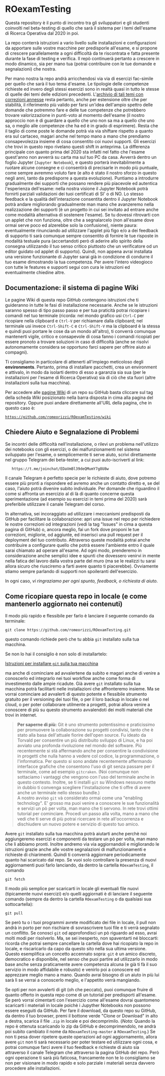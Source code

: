 # ROexamTesting

Questa repository è il punto di incontro tra gli sviluppatori e gli studenti coinvolti nel beta-testing di quello che sarà il sistema per i temi dell'esame di Ricerca Operativa dal 2020 in poi.

La repo conterrà istruzioni a vario livello sulle installazioni e configurazioni da apportare sulle vostre macchine per predisporle all'esame, e si propone di crescere parallelamente a ogni difficoltà da te riscontrata e fatta presente
durante la fase di testing e verifica.
Il repò continuerà pertanto a crescere in modo dinamico, sia per mano tua (potrai contribuire con le tue domande e segnalazioni) che nostra.

Per mano nostra la repo andrà arricchendosi via via di esercizi fac-simile per quello che sarà il tuo tema d'esame.
Le tipologie delle competenze richieste ed invero degli stessi esercizi sono in realtà quasi in tutto le stesse di quelle dei temi delle edizioni precedenti.
L'[archivio di tali temi con correzioni annesse](http://profs.sci.univr.it/~rrizzi/classes/RO/info_esami/)
resta pertanto, anche per estensione oltre che per stabilità, il riferimento più valido per farsi un'idea dell'ampio spettro delle domande che potremmo fare e delle tue competenze che potrebbero trovare valorizzazione in punti-voto al momento dell'esame (il nostro approccio non è di guardare a quello che uno non sa ma a quello che uno sa, o meglio alle competenze che ha ed è in grado di esprimere).
Resta che il taglio di come poste le domande potrà via via shiftare rispetto a quanto era sul cartaceo, magari anche nel tempo mano a mano che prendiamo consapevolezza insieme di cosa consentito coi nuovi supporti.
Gli esercizi che trovi in questo repo rivelano questi shift in anteprima.
La differenza principale con quanto prima del 2020 sta infatti nel fatto che l'esame quest'anno non avverrà su carta ma sul tuo PC da casa.
Avverrà dentro un foglio Jupyter (`Jupyter Notebook`), e questo porterà inevitabilmente a ruotare alcune consegne e ci consentirà di precisarle in modo più puntuale, come sempre avremmo voluto fare (e alto è stato il nostro sforzo in questo negli anni, tanto da predisporre a questa evoluzione). Puntiamo a introdurre gradualmente dei supporti che possano rendere più piacevole ed autentica l'esperienza dell'esame:
nella nostra visione il Jupyter Notebook potrà fornirti parziali validazioni dei tuoi certificati di SI' o di NO. Lo stesso feedback e la qualità dell'interazione consentita dentro il Jupyter Notebook potrà andare migliorando gradualmente
man mano che avanzeremo nella realizzazione dei supporti (è un progetto in cui sei invitato ad entrare anche come modalità alternativa di sostenere l'esame).
Se tu dovessi ritrovarti con un applet che non funziona, oltre che a segnalarcelo (non all'esame dove ormai serve poco ed alzerebbe solo la confusione), niente paura:
eventualmente rinunciando ad utilizzare l'applet più figo e/o a dei feedback
di supporto ti sarà comunque sempre consentito di fornire le tue risposte in modalità testuale pura (accertandoti però di aderire allo spirito della consegna utilizzando il tuo senso critico piuttosto che un verificatore od un editor guidato od applet di supporto). Quindi, non appena avrai installata una versione funzionante di Jupyter sarai già in condizione di condurre il tuo esame dimostrando la tua competenza. Per avere l'intero videogioco con tutte le features e supporti segui con cura le istruzioni ed eventualmente chiedine altre.



## Documentazione: il sistema di pagine Wiki

Le pagine Wiki di questa repo GitHub contengono istruzioni che ti guideranno in tutte le fasi di installazione necessarie.
Anche se le istruzioni saranno spesso di tipo passo passo e per tua praticità potrai ricopiare i comandi nel tuo terminale (ricorda: nel mondo grafico usi `Ctrl-C` per ricopiare nella clipboard e `Ctrl-V` per richiamare dalla clipboard; nel terminale usi invece `Ctrl-Shift-C` e `Ctrl-Shift-V` ma la clipboard è la stessa e quindi puoi portare le cose da un mondo all'altro), ti converrà comunque mantenerti vigile, critico e consapevole di cosa fanno i comandi ricopiati per essere pronoto a trovare soluzioni in caso di difficoltà (anche se risolvi autonomamente considera se opportuno farci sapere per offrire aiuto ai compagni).

Ti consigliamo in particolare di attenerti all'impiego meticoloso degli __environments__.
Pertanto, prima di installare pacchetti, crea un environment e attivalo, in modo da isolarti dentro di esso a garanzia sia sua
(per le installazioni per l'esame di Ricerca Operativa) sia di ciò che sta fuori (altre installazioni sulla tua macchina).

Per accedere alle [pagine Wiki](https://github.com/romeorizzi/ROexamTesting/wiki) di un repo su GitHub basta cliccare sul tag della scheda _Wiki_ posizionato nella barra disposta in cima alla pagina del repository.
Oppure puoi andare direttamente all'URL della pagina, che in questo caso è:

[`https://github.com/romeorizzi/ROexamTesting/wiki`](https://github.com/romeorizzi/ROexamTesting/wiki)
 

## Chiedere Aiuto e Segnalazione di Problemi

Se incontri delle difficoltà nell'installazione, o rilevi un problema nell'utilizzo dei notebooks con gli esercizi,
o dei malfunzionamenti nel sistema sviluppato per l'esame,
o semplicemente ti serve aiuto,
scrivi direttamente nel gruppo Telegram dei beta-tester,
a cui puoi auto-iscriverti al link:

```
   https://t.me/joinchat/EDaVmBl39deQMumY7g8U8w
```

Il canale Telegram è perfetto specie per le richieste di aiuto,
dove potremo essere più pronti a rispondere ed avremo anche un contatto diretto e, se del caso, l'aiuto potrà divenire subito individuale.
Per domande che riguardino il come si affronta un esercizio al di là di quanto concerne questa sperimentazione (ad esempio su esercizi in temi prima del 2020)
sarà preferibile utilizzare il canale Telegram del corso.

In alternativa, sei incoraggiato ad utilizzare i meccanismi predisposti da GitHub per facilitare la collaborazione:
   apri una issue nel repo per richiedere le nostre correzioni od integrazioni (vedi la tag "Issues" in cima a questa pagina di GitHub) o,
   ancora meglio, fai un fork dove proponi le tue correzioni, migliorie, od aggiunte, ed inserisci una pull request per il deployment del tuo contributo.
   Attraverso queste modalità potrai anche contribuire a configurare quello che potrà essere l'ambiente entro il quale sarai chiamato ad operare all'esame.
   Ad ogni modo, prenderemo in considerazione anche semplici idee e spunti che dovessero venirvi in mente nella fatica del lavoro dalla vostra parte del muro (ma se le realizzi tu sarai allora sicuro che riusciremo a farti avere quanto ti piacerebbe). Ovviamente stiamo sempre parlando di supporti non spoileranti dell'esercizio.

In ogni caso, _vi ringraziamo per ogni spunto, feedback, o richiesta di aiuto_.


## Come ricopiare questa repo in locale (e come mantenerlo aggiornato nei contenuti)

<a name="ricopiaInLocale">Il modo più rapido e flessibile</a>
    per farlo è lanciare il seguente comando da terminale:
```
git clone https://github.com/romeorizzi/ROexamTesting.git
```
questo comando richiede però che tu abbia `git` installato sulla tua macchina.

Se non lo hai il consiglio è non solo di installartelo:


[Istruzioni per installare `git` sulla tua macchina](https://www.html.it/pag/53180/installazione-di-git/)

ma anche di cominciare ad avvalertene da subito e magari anche di venire a conoscerlo ed integrarlo nei tuoi workflow anche come forma di investimento dalle ampie ricadute. Già avere `git` installato sulla tua macchina potrà facilitarti nelle installazioni che affronteremo insieme. Ma se vorrai cominciare ad avvalerti di questo potente e flessibile strumento gratuito per il versioning dei tuoi file, o per il loro backup in locale o nel cloud, o per poter collaborare utilmente a progetti, potrai allora venire a conoscere di più su questo strumento avvalendoti dei molti materiali che trovi in internet.

> **Per saperne di più:** Git è uno strumento potentissimo e praticissimo per promuovere la collaborazione su progetti condivisi, tanto che è stato alla basa dell'attuale fiorire dell'open source. Fu ideato da Torvald per consentire un più distribuito sviluppo di Linux, e ha poi avviato una profonda rivoluzione nel mondo del software. Più recentemente si stà affermando anche per consentire la condivisione in progetti che nulla hanno a vedere col codice, la programmazione, o l'informatica. Per questo si sono andate recentemente affermando interfacce grafiche che consentono l'uso di git senza passare per il terminale, come ad esempio `gitcraken`. (Noi comunque non sottaciamo i vantaggi che vengono con l'uso del terminale anche in questo contesto. Inoltre, se ti installi `git` su Windows nessuno mette in dubbio ti convenga scegliere l'installazione che ti offre di avere anche un terminale nello stesso bundle.) <br>A nostro avviso `git` và considerato ormai come una "enabling technology". E' grosso ma puoi venire a conoscere le sue funzionalità e servizi un pò per volta, man mano che ti servono. In rete trovi ottimi tutorial per cominciare. Procedi un passo alla volta, mano a mano che vedi che ti serve di più potrai ricercare in rete all'occorrenza e dischiudere un nuovo potere e servizio di questo tuo amico.

Avere `git` installato sulla tua macchina potrà aiutarti anche perchè noi aggiungeremo esercizi e componenti da testare un pò per volta, man mano che li abbiamo pronti. Inoltre andremo via via aggiornandoli e migliorando le istruzioni grazie anche alle vostre segnalazioni di malfunzionamenti e richieste di chiarimenti.
Quindi ti converrà aggiornare periodicamente quanto hai scaricato dal repo.
Se vuoi solo controllare la presenza di nuovi aggiornamenti puoi farlo lanciando, da dentro la cartella `ROexamTesting`, il comando

```
git fetch
```

Il modo più semplice per scaricarti in locale gli eventuali file nuovi (tipicamente nuovi esercizi) e/o quelli aggiornati è di lanciare il seguente comando (sempre da dentro la cartella `ROexamTesting` o da qualsiasi sua sottocartella):

```
git pull
```

Se però tu o i tuoi programmi avrete modificato dei file in locale, il pull non andrà in porto per non rischiare di sovrascrivere tuoi file e ti verrà segnalato un conflitto. Se conosci `git` od approfondisci un pò riguardo ad esso, avrai molti modi per risolverlo.
Ma, se sei inesperto, non spaventarti né bloccarti:
ricorda che potrai sempre cancellare la cartella dove hai ricopiato la repo in locale, e riscaricarlo da capo da questo sito nella sua ultima versione.
Questo esemplifica un concetto accennato sopra: `git` è un amico discreto, democratico e disponibile,
nel senso che puoi partire ad utilizzarlo in modo base anche senza praticamente avere competenza alcuna (e già ti fà il suo servizio in modo affidabile e robusto) e venirlo poi a conoscere ed apprezzare meglio mano a mano. Quando avrai bisogno di un aiuto in più lui sarà lì se verrai a conoscerlo meglio, e l'appetito verrà mangiando.


Se opti per non avvalerti di git (oh che peccato), puoi comunque fruire
di quanto offerto in questa repo come di un tutorial per predisporti all'esame.
Se però vorrai cimentarti con l'esercizio come all'esame dovrai quantomeno scaricarti i materiali in locale poichè i Jupyther Notebooks non possono essere eseguiti da GitHub.
Per fare il download, da questo repo su GitHub, da dentro il tuo browser, premi il bottone verde "Clone or Download" in alto a destra, scarica il file `.zip` in locale e poi decomprimilo. (_Nota:_ Quando la repo è ottenuta scaricando lo zip da GitHub e decomprimendolo, ne andrà poi subito cambiato il nome da `ROexamTesting-master` a `ROexamTesting`.)
Se non ti pesa dover ripetere queste operazioni ad ogni aggiornamento, allora avere `git` non ti sarà necessario per poter testare ed utilizzare ogni cosa, e potrai comunque farci avere il tuo feedback e richieste di aiuto
sia attraverso il canale Telegram che attraverso la pagina GitHub del repo.
Però ogni operazione ti sarà più faticosa, francamente non te lo consigliamo se non per visionare in modo rapido e solo parziale i materiali senza davvero procedere alle installazioni.


